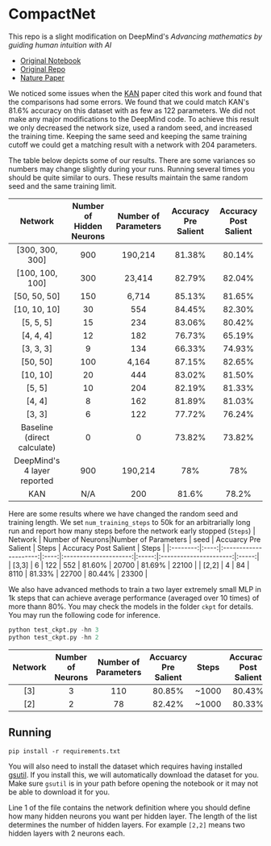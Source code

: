 # CompactNet
This repo is a slight modification on DeepMind's _Advancing mathematics by
guiding human intuition with AI_
- [Original Notebook](https://colab.research.google.com/github/deepmind/mathematics_conjectures/blob/main/knot_theory.ipynb)
- [Original Repo](https://github.com/google-deepmind/mathematics_conjectures)
- [Nature Paper](https://www.nature.com/articles/s41586-021-04086-x)

We noticed some issues when the [KAN](https://arxiv.org/abs/2404.19756) paper 
cited this work and found that the comparisons had some errors.
We found that we could match KAN's 81.6% accuracy on this dataset with as few as
122 parameters.
We did not make any major modifications to the DeepMind code.
To achieve this result we only decreased the network size, used a random seed,
and increased the training time.
Keeping the same seed and keeping the same training cutoff we could get a
matching result with a network with 204 parameters.

The table below depicts some of our results.
There are some variances so numbers may change slightly during your runs.
Running several times you should be quite similar to ours.
These results maintain the same random seed and the same training limit.

| Network | Number of Hidden Neurons| Number of Parameters | Accuracy Pre Salient | Accuracy Post Salient |
|:--------:|:---------------------:|:---------------------:|:----------------------:|:-----------------------:|
| [300, 300, 300] | 900 | 190,214 | 81.38% | 80.14% |
| [100, 100, 100] | 300 | 23,414 | 82.79% | 82.04% |
| [50, 50, 50] | 150 | 6,714 | 85.13% | 81.65% |
| [10, 10, 10] | 30 | 554 | 84.45% | 82.30% |
| [5, 5, 5] | 15 | 234 | 83.06% | 80.42% |
| [4, 4, 4] | 12 | 182 | 76.73% | 65.19% |
| [3, 3, 3] | 9 | 134 | 66.33% | 74.93% |
| [50, 50] | 100 | 4,164 | 87.15% | 82.65% |
| [10, 10] | 20 | 444 | 83.02% | 81.50% |
| [5, 5] | 10 | 204 | 82.19% | 81.33% |
| [4, 4] | 8 | 162 | 81.89% | 81.03% |
| [3, 3] | 6 | 122 | 77.72% | 76.24% |
| Baseline (direct calculate) | 0 | 0 | 73.82% | 73.82% |
| DeepMind's 4 layer reported | 900 | 190,214 | 78% | 78% |
| KAN | N/A | 200 | 81.6% | 78.2% |

Here are some results where we have changed the random seed and training length. 
We set `num_training_steps` to 50k for an arbitrarially long run and report how many steps before the network early stopped (`Steps`)
| Network | Number of Neurons|Number of Parameters | seed | Accuarcy Pre Salient | Steps | Accuracy Post Salient | Steps |
|:--------:|:----:|:---------------------:|:----:|:---------------------:|:-----:|:----------------------:|:-----:|
| [3,3] | 6 | 122 | 552 | 81.60% | 20700 | 81.69% | 22100 |
| [2,2] | 4 | 84 | 8110 | 81.33%  | 22700 | 80.44% | 23300 |

We also have advanced methods to train a two layer extremely small MLP in 1k steps that can achieve average performance (averaged over 10 times) of more thann 80%. You may check the models in the folder `ckpt` for details. You may run the following code for inference.
```python
python test_ckpt.py -hn 3
python test_ckpt.py -hn 2
```

| Network | Number of Neurons|Number of Parameters | Accuarcy Pre Salient | Steps | Accuracy Post Salient | Steps |
|:--------:|:---------------------:|:----:|:---------------------:|:-----:|:----------------------:|:-----:|
| [3] | 3 | 110 | 80.85% | ~1000 | 80.43% | ~1000 |
| [2] | 2 | 78  | 82.42% | ~1000 | 80.33% | ~1000 |


## Running
```
pip install -r requirements.txt
```
You will also need to install the dataset which requires having installed 
[gsutil](https://cloud.google.com/storage/docs/gsutil_install).
If you install this, we will automatically download the dataset for you.
Make sure `gsutil` is in your path before opening the notebook or it may not be
able to download it for you.

Line 1 of the file contains the network definition where you should define how
many hidden neurons you want per hidden layer.
The length of the list determines the number of hidden layers.
For example `[2,2]` means two hidden layers with 2 neurons each.
